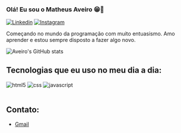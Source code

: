 ### Olá! Eu sou o Matheus Aveiro 😁👋


[![Linkedin](https://img.shields.io/badge/LinkedIn-0077B5?style=for-the-badge&logo=linkedin&logoColor=white)](https://www.linkedin.com/in/matheus-aveiro-a68057278/)
[![Instagram](https://img.shields.io/badge/Instagram-E4405F?style=for-the-badge&logo=instagram&logoColor=white)](https://www.instagram.com/aveiromat/) <br/>

Começando no mundo da programação com muito entuasismo. Amo aprender e estou sempre disposto a fazer algo novo.

![Aveiro's GitHub stats](https://github-readme-stats.vercel.app/api?username=aveiromat&show_icons=true&theme=tokyonight)

## Tecnologias que eu uso no meu dia a dia:

<div style="display: inline_block">
  <img align="center" alt="html5" src="https://img.shields.io/badge/HTML5-E34F26?style=for-the-badge&logo=html5&logoColor=white" />
  <img align="center" alt="css" src="https://img.shields.io/badge/CSS-239120?&style=for-the-badge&logo=css3&logoColor=white" />
  <img align="center" alt="javascript" src="https://img.shields.io/badge/JavaScript-F7DF1E?style=for-the-badge&logo=javascript&logoColor=black" />
</div><br/>

## Contato:
- [Gmail](mailto:matheusaveirofagundes@gmail.com) <br/>

